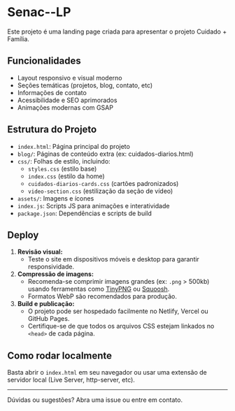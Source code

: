 # Senac--LP

Este projeto é uma landing page criada para apresentar o projeto Cuidado + Família.

## Funcionalidades
- Layout responsivo e visual moderno
- Seções temáticas (projetos, blog, contato, etc)
- Informações de contato
- Acessibilidade e SEO aprimorados
- Animações modernas com GSAP

## Estrutura do Projeto
- `index.html`: Página principal do projeto
- `blog/`: Páginas de conteúdo extra (ex: cuidados-diarios.html)
- `css/`: Folhas de estilo, incluindo:
    - `styles.css` (estilo base)
    - `index.css` (estilo da home)
    - `cuidados-diarios-cards.css` (cartões padronizados)
    - `video-section.css` (estilização da seção de vídeo)
- `assets/`: Imagens e ícones
- `index.js`: Scripts JS para animações e interatividade
- `package.json`: Dependências e scripts de build

## Deploy
1. **Revisão visual:**
   - Teste o site em dispositivos móveis e desktop para garantir responsividade.
2. **Compressão de imagens:**
   - Recomenda-se comprimir imagens grandes (ex: `.png` > 500kb) usando ferramentas como [TinyPNG](https://tinypng.com/) ou [Squoosh](https://squoosh.app/).
   - Formatos WebP são recomendados para produção.
3. **Build e publicação:**
   - O projeto pode ser hospedado facilmente no Netlify, Vercel ou GitHub Pages.
   - Certifique-se de que todos os arquivos CSS estejam linkados no `<head>` de cada página.

## Como rodar localmente
Basta abrir o `index.html` em seu navegador ou usar uma extensão de servidor local (Live Server, http-server, etc).

---
Dúvidas ou sugestões? Abra uma issue ou entre em contato.

